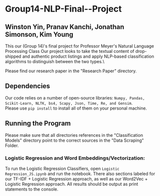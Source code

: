 # Group14-NLP-Final--Project
## Winston Yin, Pranav Kanchi, Jonathan Simonson, Kim Young
This our (Group 14)'s final project for Professor Meyer's Natural Language Processing Class
Our project looks to take the textual content of drop-shipped and authentic product listings and apply NLP-based classification algorithms to distinguish between the two types.\\

Please find our research paper in the "Research Paper" directory. 

## Dependencies
Our code relies on a number of open-source libraries: `Numpy, Pandas, Scikit-Learn, NLTK, bs4, Scapy, Json, Time, Re, and Gensim`.\
Please use `pip install` to install all of them on your personal machine. 

## Running the Program

Please make sure that all directories references in the "Classification Models" directory point to the correct sources in the "Data Scraping" Folder. 

### Logistic Regression and Word Embeddings/Vectorization:
To run the Logistic Regression Classifiers, open `Logistic Regression_JS.ipynb` and run the notebook. There also sections labeled for our TF-IDF + Logistic Regression approach, as well as our Word2Vec + Logistic Regression approach. 
All results should be output as print statements to the console. 
